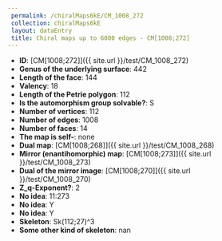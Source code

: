 ```yaml
--- 
 permalink: /chiralMaps6kE/CM_1008_272 
 collection: chiralMaps6kE
 layout: dataEntry
 title: Chiral maps up to 6000 edges - CM[1008;272]
---
```


- **ID**: [CM[1008;272]]({{ site.url }}/test/CM_1008_272)
- **Genus of the underlying surface**: 442
- **Length of the face**: 144
- **Valency**: 18
- **Length of the Petrie polygon**: 112
- **Is the automorphism group solvable?**: S
- **Number of vertices**: 112
- **Number of edges**: 1008
- **Number of faces**: 14
- **The map is self-**: none
- **Dual map**: [CM[1008;268]]({{ site.url }}/test/CM_1008_268)
- **Mirror (enantihomorphic) map**: [CM[1008;273]]({{ site.url }}/test/CM_1008_273)
- **Dual of the mirror image**: [CM[1008;270]]({{ site.url }}/test/CM_1008_270)
- **Z_q-Exponent?**: 2
- **No idea**:  11:273
- **No idea**: Y
- **No idea**: Y
- **Skeleton**: Sk(112;27)^3
- **Some other kind of skeleton**: nan

